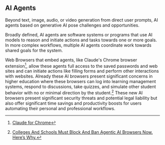 <h2><i class="bi-robot"></i> AI Agents</h2>

Beyond text, image, audio, or video generation from direct user prompts, AI agents based on generative AI
pose challenges and opportunities. 

Broadly defined, AI agents are software systems or programs that use 
AI models to reason and initiate actions and tasks towards one or more goals. In more complex workflows,
multiple AI agents coordinate work towards shared goals for the system. 

Web Browsers that embed agents,
like Claude's Chrome browser extension[^1], allow these agents full access to the saved passwords and
web sites and can initiate actions like filling forms and perform other interactions with websites. 
Already these AI browsers present significant concerns in higher education where these browsers can log into 
learning management systems, respond to discussions, take quizzes, and simulate other student behavior
with no or minimal direction by the student.[^2] These new AI browsers present significant security threats 
and potential legal liability but also  offer significant time savings and productivity boosts for users 
automating their personal and professional workflows.



[^1]: [Claude for Chrome](https://www.anthropic.com/news/claude-for-chrome)
[^2]: [Colleges And Schools Must Block And Ban Agentic AI Browsers Now. Here’s Why.](https://www.forbes.com/sites/avivalegatt/2025/09/25/colleges-and-schools-must-block-agentic-ai-browsers-now-heres-why/)

